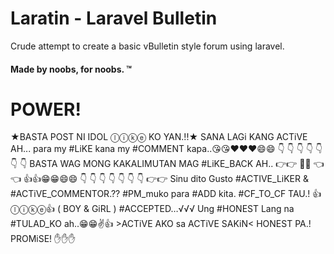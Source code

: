 # Laratin - Laravel Bulletin
Crude attempt to create a basic vBulletin style forum using laravel.
#### Made by noobs, for noobs. &trade; 
# POWER!

★BASTA POST NI IDOL ⓛⓘⓚⓔ KO YAN.!!★ SANA LAGi KANG ACTiVE AH... para my #LiKE kana my #COMMENT kapa..😘😘❤♥❤😄😄 👇 👇 👇 👇 👇 👇 👇 BASTA WAG MONG KAKALIMUTAN MAG #LiKE_BACK AH.. 👉👉 💪👊 👈👈 👍👍😁😁😄😄 👇 👇 👇 👇 👇 👇 👇 👉👉 Sinu dito Gusto #ACTIVE_LiKER & #ACTiVE_COMMENTOR.?? #PM_muko para #ADD kita. #CF_TO_CF TAU.! 👍ⓛⓘⓚⓔ👍 ( BOY & GiRL ) #ACCEPTED…√√√ Ung #HONEST Lang na #TULAD_KO ah..😁😁✌👍 >ACTiVE AKO sa ACTiVE SAKiN< HONEST PA.! PROMiSE! ✋✋✋

